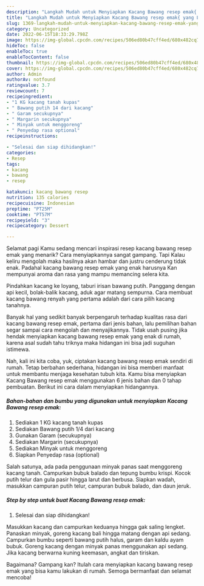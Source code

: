 ```yaml
---
description: "Langkah Mudah untuk Menyiapkan Kacang Bawang resep emak{ yang Lezat Sekali,  Menu Buat lebaran"
title: "Langkah Mudah untuk Menyiapkan Kacang Bawang resep emak{ yang Lezat Sekali,  Menu Buat lebaran"
slug: 1369-langkah-mudah-untuk-menyiapkan-kacang-bawang-resep-emak-yang-lezat-sekali-menu-buat-lebaran
category: Uncategorized
date: 2022-06-15T18:33:29.798Z
image: https://img-global.cpcdn.com/recipes/506ed80b47cff4ed/680x482cq70/kacang-bawang-resep-emak-foto-resep-utama.jpg
hideToc: false
enableToc: true
enableTocContent: false
thumbnail: https://img-global.cpcdn.com/recipes/506ed80b47cff4ed/680x482cq70/kacang-bawang-resep-emak-foto-resep-utama.jpg
cover: https://img-global.cpcdn.com/recipes/506ed80b47cff4ed/680x482cq70/kacang-bawang-resep-emak-foto-resep-utama.jpg
author: Admin
authorAv: notfound
ratingvalue: 3.7
reviewcount: 7
recipeingredient:
- "1 KG kacang tanah kupas"
- " Bawang putih 14 dari kacang"
- " Garam secukupnya"
- " Margarin secukupnya"
- " Minyak untuk menggoreng"
- " Penyedap rasa optional"
recipeinstructions:

- "Selesai dan siap dihidangkan!"
categories:
- Resep
tags:
- kacang
- bawang
- resep

katakunci: kacang bawang resep 
nutrition: 135 calories
recipecuisine: Indonesian
preptime: "PT25M"
cooktime: "PT57M"
recipeyield: "3"
recipecategory: Dessert

---
```



Selamat pagi Kamu sedang mencari inspirasi resep kacang bawang resep emak yang menarik? Cara menyiapkannya sangat gampang. Tapi Kalau keliru mengolah maka hasilnya akan hambar dan justru cenderung tidak enak. Padahal kacang bawang resep emak yang enak harusnya Kan mempunyai aroma dan rasa yang mampu memancing selera kita.


Pindahkan kacang ke loyang, taburi irisan bawang putih. Panggang dengan api kecil, bolak-balik kacang, aduk agar matang sempurna. Cara membuat kacang bawang renyah yang pertama adalah dari cara pilih kacang tanahnya.

Banyak hal yang sedikit banyak berpengaruh terhadap kualitas rasa dari kacang bawang resep emak, pertama dari jenis bahan, lalu pemilihan bahan segar sampai cara mengolah dan menyajikannya. Tidak usah pusing jika hendak menyiapkan kacang bawang resep emak yang enak di rumah, karena asal sudah tahu triknya maka hidangan ini bisa jadi suguhan istimewa.


Nah, kali ini kita coba, yuk, ciptakan kacang bawang resep emak sendiri di rumah. Tetap berbahan sederhana, hidangan ini bisa memberi manfaat untuk membantu menjaga kesehatan tubuh kita. Kamu bisa menyiapkan Kacang Bawang resep emak menggunakan 6 jenis bahan dan 0 tahap pembuatan. Berikut ini cara dalam menyiapkan hidangannya.

<!--inarticleads1-->

##### Bahan-bahan dan bumbu yang digunakan untuk menyiapkan Kacang Bawang resep emak:

1. Sediakan 1 KG kacang tanah kupas
1. Sediakan  Bawang putih 1/4 dari kacang
1. Gunakan  Garam (secukupnya)
1. Sediakan  Margarin (secukupnya)
1. Sediakan  Minyak untuk menggoreng
1. Siapkan  Penyedap rasa (optional)


Salah satunya, ada pada penggunaan minyak panas saat menggoreng kacang tanah. Campurkan bubuk balado dan tepung bumbu krispi. Kocok putih telur dan gula pasir hingga larut dan berbusa. Siapkan wadah, masukkan campuran putih telur, campuran bubuk balado, dan daun jeruk. 

<!--inarticleads2-->

##### Step by step untuk buat Kacang Bawang resep emak:


1. Selesai dan siap dihidangkan!

Masukkan kacang dan campurkan keduanya hingga gak saling lengket. Panaskan minyak, goreng kacang bali hingga matang dengan api sedang. Campurkan bumbu seperti bawang putih halus, garam dan kaldu ayam bubuk. Goreng kacang dengan minyak panas menggunakan api sedang. Jika kacang berwarna kuning keemasan, angkat dan tiriskan. 

Bagaimana? Gampang kan? Itulah cara menyiapkan kacang bawang resep emak yang bisa kamu lakukan di rumah. Semoga bermanfaat dan selamat mencoba!
